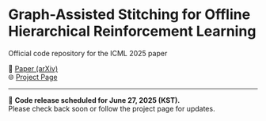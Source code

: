 # Graph-Assisted Stitching for Offline Hierarchical Reinforcement Learning

Official code repository for the ICML 2025 paper  

📄 [Paper (arXiv)](https://arxiv.org/abs/2506.07744)  
🌐 [Project Page](https://qortmdgh4141.github.io/projects/GAS)

---

🚧 **Code release scheduled for June 27, 2025 (KST).**  
Please check back soon or follow the project page for updates.
